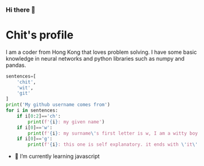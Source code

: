 ### Hi there 👋

# Chit's profile 

I am a coder from Hong Kong that loves problem solving. I have some basic knowledge in neural networks and python libraries such as numpy and pandas. 

```python
sentences=[
	'chit',
	'wit',
	'git'
]
print('My github username comes from')
for i in sentences:
	if i[0:2]=='ch':
		print(f'{i}: my given name')
	if i[0]=='w':
		print(f'{i}: my surname\'s first letter is w, I am a witty boy and wit ends with \'it\' , same as \'chit\' and \'git\'')
	if i[0]=='g':
		print(f'{i}: this one is self explanatory. it ends with \'it\'')
```

- 🌱 I’m currently learning javascript
